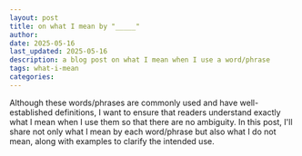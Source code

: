 ```yaml
---
layout: post
title: on what I mean by "_____"
author:
date: 2025-05-16
last_updated: 2025-05-16
description: a blog post on what I mean when I use a word/phrase
tags: what-i-mean
categories:
---
```


Although these words/phrases are commonly used and have well-established definitions, I want to ensure that readers understand exactly what I mean when I use them so that there are no ambiguity. In this post, I'll share not only what I mean by each word/phrase but also what I do not mean, along with examples to clarify the intended use.

